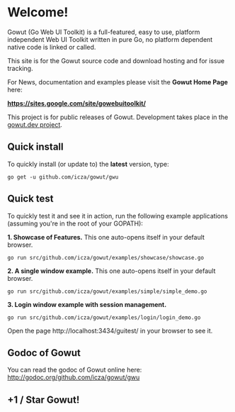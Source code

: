 # Welcome! #

Gowut (Go Web UI Toolkit) is a full-featured, easy to use, platform independent Web UI Toolkit written in pure Go, no platform dependent native code is linked or called.

This site is for the Gowut source code and download hosting and for issue tracking.

For News, documentation and examples please visit the **Gowut Home Page** here:

**https://sites.google.com/site/gowebuitoolkit/**

This project is for public releases of Gowut. Development takes place in the [gowut.dev project](https://github.com/icza/gowut.dev).

## Quick install ##

To quickly install (or update to) the **latest** version, type:
```
go get -u github.com/icza/gowut/gwu
```

## Quick test ##

To quickly test it and see it in action, run the following example applications (assuming you're in the root of your GOPATH):

**1. Showcase of Features.** This one auto-opens itself in your default browser.
```
go run src/github.com/icza/gowut/examples/showcase/showcase.go
```

**2. A single window example.** This one auto-opens itself in your default browser.
```
go run src/github.com/icza/gowut/examples/simple/simple_demo.go
```

**3. Login window example with session management.**
```
go run src/github.com/icza/gowut/examples/login/login_demo.go
```
Open the page http://localhost:3434/guitest/ in your browser to see it.

## Godoc of Gowut ##

You can read the godoc of Gowut online here:
http://godoc.org/github.com/icza/gowut/gwu

## +1 / Star Gowut! ##

